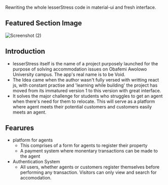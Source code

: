 Rewriting the whole lesserStress code in material-ui and fresh interface.

## Featured Section Image
![Screenshot (2)](https://user-images.githubusercontent.com/64374109/151164940-d7d8b8e0-5f8c-47a9-adcf-518be405f6f8.png)


## Introduction
- lesserStress itself is the name of a project purposely launched for the purpose of solving accommodation issues on Obafemi Awolowo University campus. The app's real name is to be Void.
- The Idea came when the author wasn't fully versed with writting react js, with constant practise and 'learning while building' the project has moved from its immatured version 1 to this version with great interface.
- It solves the major challenge for students who struggles to get an agent when there's need for them to relocate. This will serve as a platform where agent meets their potential customers and customers easily meets an agent.

## Fearures
- platform for agents
  - This comprises of a form for agents to register their property
  - A payment system where monentary transactions can be made to the agent
- Authentication System
  - All users, whether agents or customers register themselves before performing any transaction. Visitors can only view and search for accomodation.
